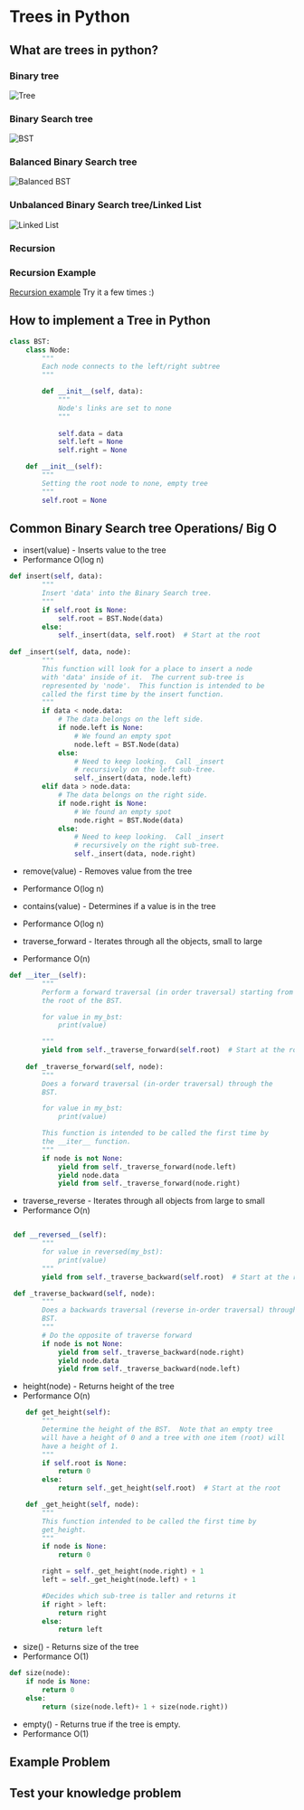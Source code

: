 # Trees in Python
## What are trees in python?

### Binary tree

![Tree](https://github.com/Tskalka/DataStructureTutorial/blob/main/Picture%20Files/Tree.PNG)

### Binary Search tree

![BST](https://github.com/Tskalka/DataStructureTutorial/blob/main/Picture%20Files/Binary%20Search%20Tree.PNG)

### Balanced Binary Search tree

![Balanced BST](https://github.com/Tskalka/DataStructureTutorial/blob/main/Picture%20Files/Balanced%20Binary%20Tree.PNG)

### Unbalanced Binary Search tree/Linked List

![Linked List](https://github.com/Tskalka/DataStructureTutorial/blob/main/Picture%20Files/Unbalanced%20BST%20Linked%20list.PNG)

### Recursion
### Recursion Example
[Recursion example](https://github.com/Tskalka/DataStructureTutorial/blob/main/3-Trees.md)
Try it a few times :)
## How to implement a Tree in Python

```python
class BST:
    class Node:
        """
        Each node connects to the left/right subtree
        """

        def __init__(self, data):
            """ 
            Node's links are set to none
            """
       
            self.data = data
            self.left = None
            self.right = None

    def __init__(self):
        """
        Setting the root node to none, empty tree
        """
        self.root = None

```

## Common Binary Search tree Operations/ Big O
* insert(value) - Inserts value to the tree
* Performance O(log n)
```python
def insert(self, data):
        """
        Insert 'data' into the Binary Search tree.
        """
        if self.root is None:
            self.root = BST.Node(data)
        else:
            self._insert(data, self.root)  # Start at the root
            
def _insert(self, data, node):
        """
        This function will look for a place to insert a node
        with 'data' inside of it.  The current sub-tree is
        represented by 'node'.  This function is intended to be
        called the first time by the insert function.
        """
        if data < node.data:
            # The data belongs on the left side.
            if node.left is None:
                # We found an empty spot
                node.left = BST.Node(data)
            else:
                # Need to keep looking.  Call _insert
                # recursively on the left sub-tree.
                self._insert(data, node.left)
        elif data > node.data:
            # The data belongs on the right side.
            if node.right is None:
                # We found an empty spot
                node.right = BST.Node(data)
            else:
                # Need to keep looking.  Call _insert
                # recursively on the right sub-tree.
                self._insert(data, node.right)
```
* remove(value) - Removes value from the tree
* Performance O(log n)

* contains(value) - Determines if a value is in the tree
* Performance O(log n)

* traverse_forward - Iterates through all the objects, small to large
* Performance O(n)
```python
def __iter__(self):
        """
        Perform a forward traversal (in order traversal) starting from 
	    the root of the BST.

        for value in my_bst:
            print(value)

        """
        yield from self._traverse_forward(self.root)  # Start at the root
        
    def _traverse_forward(self, node):
        """
        Does a forward traversal (in-order traversal) through the 
        BST. 

        for value in my_bst:
            print(value)

        This function is intended to be called the first time by 
        the __iter__ function.
        """
        if node is not None:
            yield from self._traverse_forward(node.left)
            yield node.data
            yield from self._traverse_forward(node.right)
```
* traverse_reverse - Iterates through all objects from large to small
* Performance O(n)
```python

 def __reversed__(self):
        """
        for value in reversed(my_bst):
            print(value)
        """        
        yield from self._traverse_backward(self.root)  # Start at the root

 def _traverse_backward(self, node):
        """
        Does a backwards traversal (reverse in-order traversal) through the 
        BST.         
        """
        # Do the opposite of traverse forward
        if node is not None:
            yield from self._traverse_backward(node.right)
            yield node.data
            yield from self._traverse_backward(node.left)
````

* height(node) - Returns height of the tree
* Performance O(n)
```python
    def get_height(self):
        """
        Determine the height of the BST.  Note that an empty tree
        will have a height of 0 and a tree with one item (root) will
        have a height of 1.
        """
        if self.root is None:
            return 0
        else:
            return self._get_height(self.root)  # Start at the root

    def _get_height(self, node):
        """
        This function intended to be called the first time by 
        get_height.
        """
        if node is None:
            return 0

        right = self._get_height(node.right) + 1
        left = self._get_height(node.left) + 1

        #Decides which sub-tree is taller and returns it
        if right > left:
            return right
        else:
            return left
```


* size() - Returns size of the tree
* Performance O(1)
```python
def size(node):
    if node is None:
        return 0
    else:
        return (size(node.left)+ 1 + size(node.right))
```
* empty() - Returns true if the tree is empty.
* Performance O(1)





## Example Problem

## Test your knowledge problem

